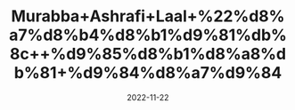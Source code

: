 ---
title: 'Murabba+Ashrafi+Laal+%22%d8%a7%d8%b4%d8%b1%d9%81%db%8c++%d9%85%d8%b1%d8%a8%db%81+%d9%84%d8%a7%d9%84'
date: '2022-11-22' 
metatag: '' 
inventory: '0' 
draft: false 
# meta description 
shortDescripton: 'Pumpkin+Preserve+Red%22++It+is+used+for+garnishing+on+sweet+dishes+and+dessert%2c+boosts+Immunity+and+acts+as+anti-aging+agent.'
description: 'Preserves+++%d9%85%d8%b1%d8%a8%db%81+%22+%d8%a7%da%86%d8%a7%d8%b1'
longdescription: ''
tags: ''
brand: ''
subCategory: ''
unit: '250 gm-Pk'
sellCount: '0'
featured: True
# product Price
price: '80.0'
# Product Short Description
shortDescription: 'Pumpkin+Preserve+Red%22++It+is+used+for+garnishing+on+sweet+dishes+and+dessert%2c+boosts+Immunity+and+acts+as+anti-aging+agent.'
productID: 'CA52EB5F-F43C-ED11-996A-005056B3A416'
type: 'products'
category: 'Preserves+++%d9%85%d8%b1%d8%a8%db%81+%22+%d8%a7%da%86%d8%a7%d8%b1' 
thumnailproduct: 'https://eraconnect.blob.core.windows.net/product-images/aminsaddiquidawakhana/9fc2bd6b-7cb7-4e5f-8ce0-b9b4a5be5c46.webp' 
images:
  - image: 'https://eraconnect.blob.core.windows.net/product-images/aminsaddiquidawakhana/9fc2bd6b-7cb7-4e5f-8ce0-b9b4a5be5c46.webp'  
Variants:
---